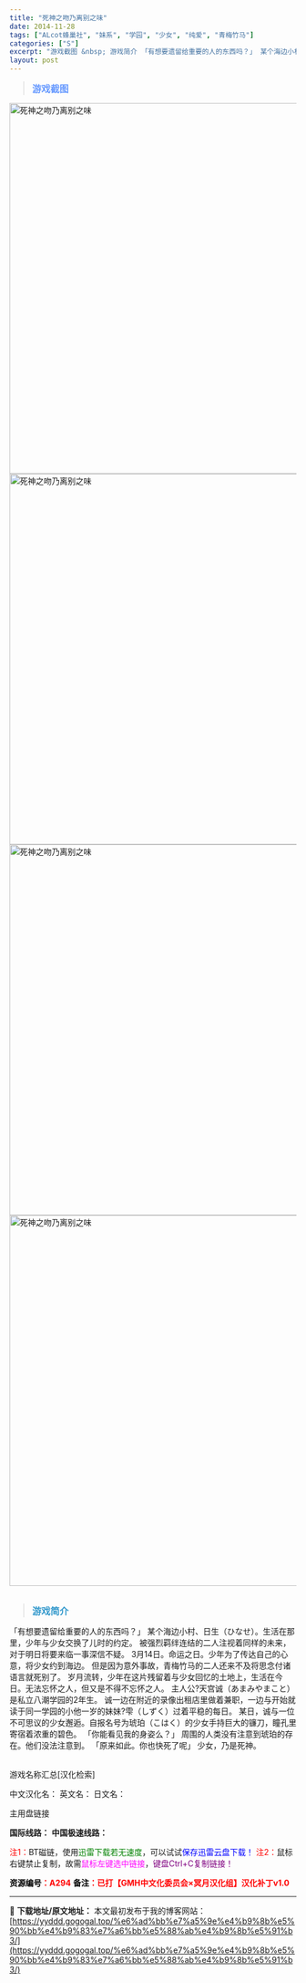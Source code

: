 ```yaml
---
title: "死神之吻乃离别之味"
date: 2014-11-28
tags: ["ALcot蜂巢社", "妹系", "学园", "少女", "纯爱", "青梅竹马"]
categories: ["S"]
excerpt: "游戏截图 &nbsp; 游戏简介 「有想要遗留给重要的人的东西吗？」 某个海边小村、日生（ひなせ）。生活在那里，少年与少女交换了儿时的约定。 被强烈羁绊连结的二人注视着同样的未来，对于明日将要来临一事深信不疑。 3月14日。命运之日。少年为了传达自己的心意，将少女约到海边。 但是因为意外事故，青梅竹&hellip;"
layout: post
---
```


<div>
<blockquote><b><span style="font-size: 12pt; color: #6699ff;">游戏截图</span></b></blockquote>
<div><img title="点击放大" src="https://yyddd.gogogal.top/wp-content/uploads/2025/04/20250430_6811fa8b8a492.webp" alt="死神之吻乃离别之味" width="650" /></div>
<div><img title="点击放大" src="https://yyddd.gogogal.top/wp-content/uploads/2025/04/20250430_6811fa8da3159.webp" alt="死神之吻乃离别之味" width="650" /></div>
<div><img title="点击放大" src="https://yyddd.gogogal.top/wp-content/uploads/2025/04/20250430_6811fa8f0cf21.webp" alt="死神之吻乃离别之味" width="650" /></div>
<div><img title="点击放大" src="https://yyddd.gogogal.top/wp-content/uploads/2025/04/20250430_6811fa926ecf7.webp" alt="死神之吻乃离别之味" width="650" /></div>
&nbsp;
<blockquote><b><span style="font-size: 12pt; color: #3399cc;">游戏简介</span></b></blockquote>
<div>「有想要遗留给重要的人的东西吗？」
某个海边小村、日生（ひなせ）。生活在那里，少年与少女交换了儿时的约定。
被强烈羁绊连结的二人注视着同样的未来，对于明日将要来临一事深信不疑。
3月14日。命运之日。少年为了传达自己的心意，将少女约到海边。
但是因为意外事故，青梅竹马的二人还来不及将思念付诸语言就死别了。
岁月流转，少年在这片残留着与少女回忆的土地上，生活在今日。无法忘怀之人，但又是不得不忘怀之人。
主人公?天宫诚（あまみやまこと）是私立八潮学园的2年生。
诚一边在附近的录像出租店里做着兼职，一边与开始就读于同一学园的小他一岁的妹妹?雫（しずく）过着平稳的每日。
某日，诚与一位不可思议的少女邂逅。自报名号为琥珀（こはく）的少女手持巨大的镰刀，瞳孔里寄宿着浓重的碧色。
「你能看见我的身姿么？」
周围的人类没有注意到琥珀的存在。他们没法注意到。
「原来如此。你也快死了呢」
少女，乃是死神。</div>
&nbsp;

游戏名称汇总[汉化检索]

中文汉化名：
英文名：
日文名：
</div>
<div class="panel panel-primary">
<div class="panel-heading">主用盘链接</div>
<div class="panel-body">

<b>国际线路：</b>
<b>中国极速线路：</b>


<span style="color: #ff0000;">注1：</span>BT磁链，使用<span style="color: #008000;">迅雷下载若无速度</span>，可以试试<span style="color: #0000ff;">保存迅雷云盘下载！</span>
<span style="color: #ff0000;">注2：</span>鼠标右键禁止复制，故需<span style="color: #ff00ff;">鼠标左键选中链接</span>，<span style="color: #800080;">键盘Ctrl+C复制链接！</span>

</div>
<div class="panel-footer"><span style="color: #ff0000;"><b><span style="color: #000000;">资源编号</span>：A294</b></span>
<span style="color: #ff0000;"><b><span style="color: #000000;">备注</span>：已打【GMH中文化委员会×冥月汉化组】汉化补丁v1.0</b></span></div>
</div>

---
📖 **下载地址/原文地址：** 本文最初发布于我的博客网站：[https://yyddd.gogogal.top/%e6%ad%bb%e7%a5%9e%e4%b9%8b%e5%90%bb%e4%b9%83%e7%a6%bb%e5%88%ab%e4%b9%8b%e5%91%b3/](https://yyddd.gogogal.top/%e6%ad%bb%e7%a5%9e%e4%b9%8b%e5%90%bb%e4%b9%83%e7%a6%bb%e5%88%ab%e4%b9%8b%e5%91%b3/)
